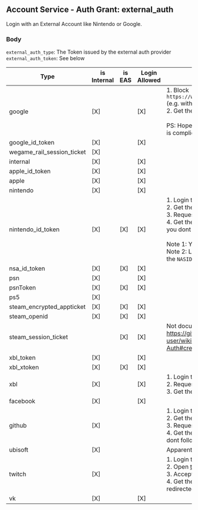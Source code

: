 ## Account Service - Auth Grant: external_auth

Login with an External Account like Nintendo or Google.

### Body

`external_auth_type`: The Token issued by the external auth provider \
`external_auth_token`: See below

| Type                       | is Internal | is EAS | Login Allowed | Obtaining Token                                                                                                                                                                                                                                                                                                                                                                                                                                                                                                                                                                                                                       |
| -------------------------- | ----------- | ------ | ------------- | ------------------------------------------------------------------------------------------------------------------------------------------------------------------------------------------------------------------------------------------------------------------------------------------------------------------------------------------------------------------------------------------------------------------------------------------------------------------------------------------------------------------------------------------------------------------------------------------------------------------------------------- |
| google                     | [X]         |        | [X]           | 1. Block `https://www.epicgames.com/id/api/external/google/login` (e.g. with Fiddler)<br/> 2. Get the `code` from the body <br/> <br/> PS: Hopefully we get the proper authflow soon, but google is complicated                                                                                                                                                                                                                                                                                                                                                                                                                       |
| google_id_token            | [X]         |        | [X]           |                                                                                                                                                                                                                                                                                                                                                                                                                                                                                                                                                                                                                                       |
| wegame_rail_session_ticket | [X]         |        |               |                                                                                                                                                                                                                                                                                                                                                                                                                                                                                                                                                                                                                                       |
| internal                   | [X]         |        | [X]           |                                                                                                                                                                                                                                                                                                                                                                                                                                                                                                                                                                                                                                       |
| apple_id_token             | [X]         |        | [X]           |                                                                                                                                                                                                                                                                                                                                                                                                                                                                                                                                                                                                                                       |
| apple                      | [X]         |        | [X]           |                                                                                                                                                                                                                                                                                                                                                                                                                                                                                                                                                                                                                                       |
| nintendo                   | [X]         |        | [X]           |                                                                                                                                                                                                                                                                                                                                                                                                                                                                                                                                                                                                                                       |
| nintendo_id_token          | [X]         | [X]    | [X]           | 1. Login to [Nintendo](https://accounts.nintendo.com/login) <br/> 2. Get the `NASID` cookie <br/> 3. Request [this URL](https://accounts.nintendo.com/connect/1.0.0/authorize/consent?client_id=1f6a6a4806931686&redirect_uri=https%3A%2F%2Faccounts.epicgames.com%2FOAuthAuthorized&display=popup&state=egs&force_verify=true&scope=openid+user.screenName&response_type=id_token) with the cookie <br/> 4. Get the `id_token` from the url or the `location` header (If you dont follow redirects) <br/><br/> Note 1: You dont need to follow the redirects<br/>Note 2: Logging out of the Nintendo Website invalidates the `NASID` |
| nsa_id_token               | [X]         | [X]    | [X]           |                                                                                                                                                                                                                                                                                                                                                                                                                                                                                                                                                                                                                                       |
| psn                        | [X]         |        | [X]           |                                                                                                                                                                                                                                                                                                                                                                                                                                                                                                                                                                                                                                       |
| psnToken                   | [X]         | [X]    | [X]           |                                                                                                                                                                                                                                                                                                                                                                                                                                                                                                                                                                                                                                       |
| ps5                        | [X]         |        |               |                                                                                                                                                                                                                                                                                                                                                                                                                                                                                                                                                                                                                                       |
| steam_encrypted_appticket  | [X]         | [X]    | [X]           |                                                                                                                                                                                                                                                                                                                                                                                                                                                                                                                                                                                                                                       |
| steam_openid               | [X]         | [X]    | [X]           |                                                                                                                                                                                                                                                                                                                                                                                                                                                                                                                                                                                                                                       |
| steam_session_ticket       |             | [X]    | [X]           | Not documented yet, but take a look at this <br/> https://github.com/DoctorMcKay/node-steam-user/wiki/Steam-App-Auth#createauthsessionticketappid-callback                                                                                                                                                                                                                                                                                                                                                                                                                                                                            |
| xbl_token                  | [X]         |        | [X]           |                                                                                                                                                                                                                                                                                                                                                                                                                                                                                                                                                                                                                                       |
| xbl_xtoken                 | [X]         | [X]    | [X]           |                                                                                                                                                                                                                                                                                                                                                                                                                                                                                                                                                                                                                                       |
| xbl                        | [X]         |        | [X]           | 1. Login to Microsoft <br/> 2. Request [this URL](https://login.live.com/oauth20_authorize.srf?client_id=82023151-c27d-4fb5-8551-10c10724a55e&redirect_uri=https%3A%2F%2Faccounts.epicgames.com%2FOAuthAuthorized&state=&scope=xboxlive.signin&service_entity=undefined&force_verify=true&response_type=code&display=popup) but dont follow the redirect <br/> 3. Get the `code` from the `location` header                                                                                                                                                                                                                           |
| facebook                   | [X]         |        | [X]           |                                                                                                                                                                                                                                                                                                                                                                                                                                                                                                                                                                                                                                       |
| github                     | [X]         |        |               | 1. Login to [Github](https://github.com/login) <br/> 2. Get the `user_session` cookie <br/> 3. Request [this URL](https://github.com/login/oauth/authorize?client_id=5f5146bcf909bdf47f12&response_type=code) with the cookie <br/> 4. Get the `code` from the url or the `location` header (If you dont follow redirects)                                                                                                                                                                                                                                                                                                            |
| ubisoft                    | [X]         |        |               | Apparently broken                                                                                                                                                                                                                                                                                                                                                                                                                                                                                                                                                                                                                     |
| twitch                     | [X]         |        |               | 1. Login to [Twitch](https://www.twitch.tv/login) <br/> 2. Open [this Url](http://id.twitch.tv/oauth2/authorize?client_id=saactj7j6kcf5ogqcv4n6zsgx32sy41&redirect_uri=https%3A%2F%2Faccounts.epicgames.com%2FOAuthAuthorized&state=&scope=user_read%20viewing_activity_read&service_entity=undefined&force_verify=true&response_type=code&display=popup) <br/> 3. Accept the Access <br/> 4. Get the `code` query from the URL you have been redirected to                                                                                                                                                                           |
| vk                         | [X]         |        | [X]           |                                                                                                                                                                                                                                                                                                                                                                                                                                                                                                                                                                                                                                       |
